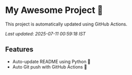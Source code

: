 # My Awesome Project 🚀

This project is automatically updated using GitHub Actions.

_Last updated: 2025-07-11 00:59:18 IST_

## Features
- Auto-update README using Python 🐍
- Auto Git push with GitHub Actions 🤖
